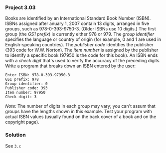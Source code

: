 ### Project 3.03
Books are identified by an International Standard Book Number (ISBN). ISBNs assigned after anuary 1, 2007 contain 13 digits, arranged in five groups, such as 978-0-393-9750-3. (Older ISBNs use 10 digits.) The first group (the *GS1 prefix*) is currently either 978 or 979. The *group identifier* specifies the language or country of origin (for example, 0 and 1 are used in English-speaking countries). The *publisher code* identifies the publisher (393 code for W.W. Norton). The *item number* is assigned by the publisher to identify a specific book (97950 is the code for this book). An ISBN ends with a *check digit* that's used to verify the accuracy of the preceding digits. Write a program that breaks down an ISBN entered by the user:
```
Enter ISBN: 978-0-393-97950-3
GS1 prefix: 978
Group identifier: 0
Publisher code: 393
Item number: 97950
Check digit: 3
```

*Note:* The number of digits in each group may vary; you can't assum that groups have the lengths shown in this example. Test your program with actual ISBN values (usually found on the back cover of a book and on the copyright page).

### Solution
See `3.c`
